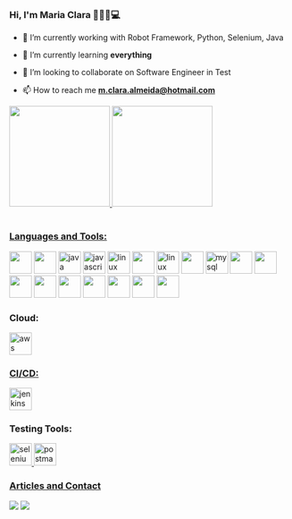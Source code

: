 ### Hi, I'm Maria Clara 👩🏽‍🎓💻

- 🔭 I’m currently working with Robot Framework, Python, Selenium, Java

- 🌱 I’m currently learning **everything**

- 👯 I’m looking to collaborate on Software Engineer in Test

- 📫 How to reach me **m.clara.almeida@hotmail.com**

<div>
<a href="https://github.com/MariaxClara">
<img height="180em" src="https://github-readme-stats.vercel.app/api?username=MariaxClara&show_icons=true&theme=dracula&include_all_commits=true&count_private=true"/>
<img height="180em" src="https://github-readme-stats.vercel.app/api/top-langs/?username=MariaxClara&layout=compact&langs_count=7&theme=dracula"/>
</div>

<!--Habilidades-->

<div style="display: inline_block"><br>
<h3 align="left">Languages and Tools:</h3>
<p align="left"> 
<a href="https://www.docker.com/" target="_blank" rel="noreferrer"> <img src="https://cdn.jsdelivr.net/gh/devicons/devicon/icons/docker/docker-original-wordmark.svg" height="40" width="40"/></a> 
<a href="https://www.w3.org/html/" target="_blank" rel="noreferrer"><img src="https://cdn.jsdelivr.net/gh/devicons/devicon/icons/html5/html5-original-wordmark.svg" width="40" height="40"/></a> 
<a href="https://www.java.com" target="_blank" rel="noreferrer"> <img src="https://cdn.jsdelivr.net/gh/devicons/devicon/icons/java/java-original.svg" alt="java" width="40" height="40"/></a> 
<a href="https://developer.mozilla.org/en-US/docs/Web/JavaScript" target="_blank" rel="noreferrer"> <img src="https://cdn.jsdelivr.net/gh/devicons/devicon/icons/javascript/javascript-original.svg" alt="javascript" width="40" height="40"/></a> 
<a href="https://www.linux.org/" target="_blank" rel="noreferrer"> <img src="https://cdn.jsdelivr.net/gh/devicons/devicon/icons/linux/linux-original.svg" alt="linux" width="40" height="40"/></a> 
<a href="https://www.microsoft.com/pt-br/windows/?r=1" target="_blank" rel="noreferrer"> <img src="https://cdn.jsdelivr.net/gh/devicons/devicon/icons/windows8/windows8-original.svg" width="40" height="40"/></a> 
<a href="https://www.apple.com/br/mac/" target="_blank" rel="noreferrer"> <img src="https://cdn.jsdelivr.net/gh/devicons/devicon/icons/apple/apple-original.svg" alt="linux" width="40" height="40"/></a> 
<a href="https://www.salesforce.com/br/" target="_blank" rel="noreferrer"><img src="https://cdn.jsdelivr.net/gh/devicons/devicon/icons/apple/apple-original.svg" width="40" height="40"/></a> 
<a href="https://www.mysql.com/" target="_blank" rel="noreferrer"> <img src="https://cdn.jsdelivr.net/gh/devicons/devicon/icons/mysql/mysql-plain-wordmark.svg" alt="mysql" width="40" height="40"/></a> 
<a href="https://www.python.org/" target="_blank" rel="noreferrer"> <img src="https://cdn.jsdelivr.net/gh/devicons/devicon/icons/python/python-original-wordmark.svg" height="40" width="40"/></a> 
<a href="https://git-scm.com/" target="_blank" rel="noreferrer"><img src="https://cdn.jsdelivr.net/gh/devicons/devicon/icons/git/git-plain-wordmark.svg" height="40" width="40"/></a> 
<a href="https://www.apache.org/" target="_blank" rel="noreferrer"><img src="https://cdn.jsdelivr.net/gh/devicons/devicon/icons/apache/apache-plain-wordmark.svg" height="40" width="40"/></a> 
<a href="https://bitbucket.org/" target="_blank" rel="noreferrer"> <img src="https://cdn.jsdelivr.net/gh/devicons/devicon/icons/bitbucket/bitbucket-original-wordmark.svg" height="40" width="40" /></a> 
<a href="https://developer.mozilla.org/pt-BR/docs/Web/CSS" target="_blank" rel="noreferrer"> <img src="https://cdn.jsdelivr.net/gh/devicons/devicon/icons/css3/css3-original-wordmark.svg" height="40" width="40"/></a> 
<a href="https://www.atlassian.com/software/jira?&aceid=&adposition=&adgroup=144583555677&campaign=19313279983&creative=642044821568&device=c&keyword=jira&matchtype=e&network=g&placement=&ds_kids=p74591032830&ds_e=GOOGLE&ds_eid=700000001558501&ds_e1=GOOGLE&gclid=Cj0KCQiA54KfBhCKARIsAJzSrdrlz8pXa2apu-tb57WUgW9N38q9mP0h8T5QWMuVj0M9PONRTb87n5QaAodcEALw_wcB&gclsrc=aw.ds" target="_blank" rel="noreferrer">  <img src="https://cdn.jsdelivr.net/gh/devicons/devicon/icons/jira/jira-original-wordmark.svg" height="40" width="40"/></a> 
<a href="https://www.php.net/" target="_blank" rel="noreferrer">  <img src="https://cdn.jsdelivr.net/gh/devicons/devicon/icons/php/php-original.svg" height="40" width="40" /></a> 
<a href="https://www.postgresql.org/" target="_blank" rel="noreferrer"> <img src="https://cdn.jsdelivr.net/gh/devicons/devicon/icons/postgresql/postgresql-original-wordmark.svg" height="40" width="40" /></a> 
<a href="https://www.sourcetreeapp.com/" target="_blank" rel="noreferrer">  <img src="https://cdn.jsdelivr.net/gh/devicons/devicon/icons/sourcetree/sourcetree-original-wordmark.svg" height="40" width="40" /></a> 

</div>
<div>
<h3 align="left">Cloud:</h3>
</a> <a href="https://www.aws.amazon.com" target=_blank" rel"noreferrer"> <img alt="aws" height="40" width="40" src="https://d1.awsstatic.com/logos/aws-logo-lockups/poweredbyaws/PB_AWS_logo_RGB_stacked_REV_SQ.91cd4af40773cbfbd15577a3c2b8a346fe3e8fa2.png">
</div>
<div>
<h3 align="left">CI/CD:</h3>
</a> <a href="https://www.jenkins.io/" target=_blank" rel"noreferrer"> <img alt="jenkins" height="40" width="40" src="https://upload.wikimedia.org/wikipedia/commons/thumb/e/e9/Jenkins_logo.svg/1200px-Jenkins_logo.svg.png">
</a>
</div>
<div>
<h3 align="left">Testing Tools:</h3>
</a><a href="https://www.selenium.dev/" target=_blank" rel"noreferrer"> <img alt="selenium" height="40" width="40" src="https://upload.wikimedia.org/wikipedia/commons/d/d5/Selenium_Logo.png">
</a> <a href="https://www.postman.com/" target=_blank" rel"noreferrer"> <img alt="postman" height="40" width="40" src="https://www.svgrepo.com/download/354202/postman-icon.svg">
</div>
 
 
<div> 
<h3 align="left">Articles and Contact</h3>
<a href = "mailto:m.clara.almeida@hotmail.com"><img src="https://img.shields.io/badge/Outlook-0078D4?style=for-the-badge&logo=microsoft-outlook&logoColor=white"></a>
<a href="https://www.linkedin.com/in/maria-c-galvao/" target="_blank"><img src="https://img.shields.io/badge/-LinkedIn-%230077B5?style=for-the-badge&logo=linkedin&logoColor=white" target="_blank"></a> 
</div>
